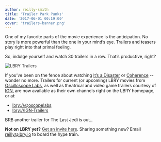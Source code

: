 ```yaml
---
author: reilly-smith
title: 'Trailer Park Punks'
date: '2017-06-01 00:19:00'
cover: 'trailers-banner.png'
---
```

One of my favorite parts of the movie experience is the anticipation. No story is more powerful than the one in your mind’s eye. Trailers and teasers play right into that primal feeling.

So, indulge yourself and watch 30 trailers in a row. That’s productive, right?

![LBRY Trailers](/img/news/trailers-inline.png)

If you’ve been on the fence about watching [It’s a Disaster](https://open.lbry.io/itsadisaster) or [Coherence](https://open.lbry.io/coherence) -- wonder no more. Trailers for current (or upcoming) LBRY movies from [Oscilloscope Labs](http://oscilloscope.net/films/), as well as theatrical and video game trailers courtesy of [IGN](http://www.ign.com/), are now available as their own channels right on the LBRY homepage, or at:

- [lbry://@oscopelabs](https://open.lbry.io/@oscopelabs)
- [lbry://IGN-Trailers](https://open.lbry.io/@IGN-Trailers)

BRB another trailer for The Last Jedi is out...

**Not on LBRY yet?** [Get an invite here](https://lbry.io/get). Sharing something new? Email [reilly@lbry.io](mailto:reilly@lbry.io) to board the hype train.
